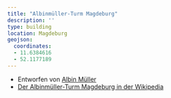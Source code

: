 ```yaml
---
title: "Albinmüller-Turm Magdeburg"
description: ''
type: building
location: Magdeburg
geojson:
  coordinates:
  - 11.6384616
  - 52.1177189
---
```


* Entworfen von [Albin Müller](/tags/Albin-Müller)
* [Der Albinmüller-Turm Magdeburg in der Wikipedia](https://de.wikipedia.org/wiki/Albinm%C3%BCller-Turm)
